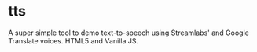 # tts
A super simple tool to demo text-to-speech using Streamlabs' and Google Translate voices. HTML5 and Vanilla JS.
